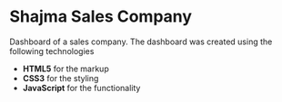 # Shajma Sales Company

Dashboard of a sales company. The dashboard was created using the following technologies

- **HTML5** for the markup
- **CSS3** for the styling
- **JavaScript** for the functionality
